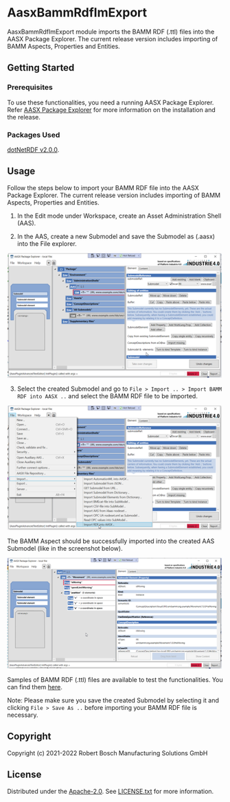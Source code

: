 # AasxBammRdfImExport

AasxBammRdfImExport module imports the BAMM RDF (.ttl) files into the AASX Package Explorer. The current release version includes importing of BAMM Aspects, Properties and Entities.

## Getting Started

### Prerequisites

To use these functionalities, you need a running AASX Package Explorer. Refer [AASX Package Explorer](https://github.com/admin-shell-io/aasx-package-explorer/blob/master/README.md) for more information on the installation and the release.

### Packages Used

[dotNetRDF v2.0.0](https://dotnetrdf.org/).

## Usage

Follow the steps below to import your BAMM RDF file into the AASX Package Explorer. The current release version includes importing of BAMM Aspects, Properties and Entities.

1. In the Edit mode under Workspace, create an Asset Administration Shell (AAS).

2. In the AAS, create a new Submodel and save the Submodel as (.aasx) into the File explorer.

<img src="test/ScreenShots/bammss1.png" width="500" />

3. Select the created Submodel and go to `File > Import .. > Import BAMM RDF into AASX ..` and select the BAMM RDF file to be imported.

<img src="test/ScreenShots/bammss2.png" width="500" />

The BAMM Aspect should be successfully imported into the created AAS Submodel (like in the screenshot below).

<img src="test/ScreenShots/bammss3.png" width="500" />

Samples of BAMM RDF (.ttl) files are available to test the functionalities. You can find them [here](test).

Note: Please make sure you save the created Submodel by selecting it and clicking `File > Save As ..` before importing your BAMM RDF file is necessary.

## Copyright
Copyright (c) 2021-2022 Robert Bosch Manufacturing Solutions GmbH

## License
Distributed under the [Apache-2.0](https://spdx.org/licenses/Apache-2.0.html). See [LICENSE.txt](LICENSE.txt) for more information.